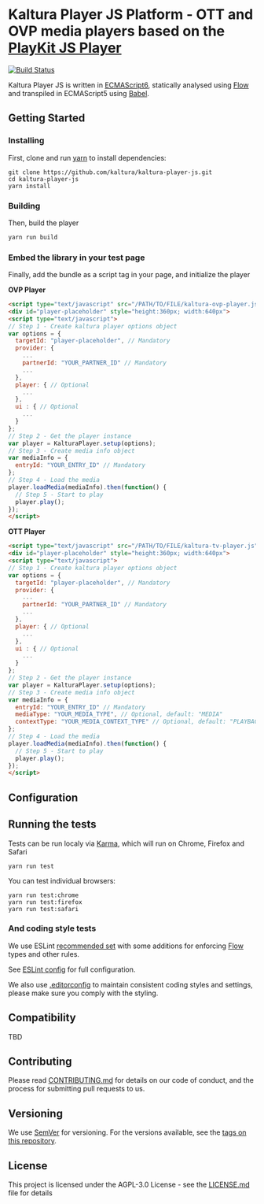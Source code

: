 # Kaltura Player JS Platform - OTT and OVP media players based on the [PlayKit JS Player]

[![Build Status](https://travis-ci.com/kaltura/kaltura-player-js.svg?token=gqrEinH8aKLBu6rEc9Mx&branch=master)](https://travis-ci.com/kaltura/kaltura-player-js)
 
Kaltura Player JS is written in [ECMAScript6], statically analysed using [Flow] and transpiled in ECMAScript5 using [Babel].

[Flow]: https://flow.org/
[ECMAScript6]: https://github.com/ericdouglas/ES6-Learning#articles--tutorials
[Babel]: https://babeljs.io
[Playkit JS Player]: https://github.com/kaltura/playkit-js

## Getting Started

### Installing

First, clone and run [yarn] to install dependencies:

[yarn]: https://yarnpkg.com/lang/en/

```
git clone https://github.com/kaltura/kaltura-player-js.git
cd kaltura-player-js
yarn install
```

### Building

Then, build the player

```javascript
yarn run build
```

### Embed the library in your test page

Finally, add the bundle as a script tag in your page, and initialize the player

**OVP Player**
```html
<script type="text/javascript" src="/PATH/TO/FILE/kaltura-ovp-player.js"></script>
<div id="player-placeholder" style="height:360px; width:640px">
<script type="text/javascript">
// Step 1 - Create kaltura player options object
var options = {
  targetId: "player-placeholder", // Mandatory
  provider: {
    ...
    partnerId: "YOUR_PARTNER_ID" // Mandatory
    ...
  },
  player: { // Optional
    ...
  },
  ui : { // Optional
    ...
  }
};
// Step 2 - Get the player instance
var player = KalturaPlayer.setup(options);
// Step 3 - Create media info object
var mediaInfo = {
  entryId: "YOUR_ENTRY_ID" // Mandatory
};
// Step 4 - Load the media
player.loadMedia(mediaInfo).then(function() {
  // Step 5 - Start to play 
  player.play();
});
</script>
```

**OTT Player**

```html
<script type="text/javascript" src="/PATH/TO/FILE/kaltura-tv-player.js"></script>
<div id="player-placeholder" style="height:360px; width:640px">
<script type="text/javascript">
// Step 1 - Create kaltura player options object
var options = {
  targetId: "player-placeholder", // Mandatory
  provider: {
    ...
    partnerId: "YOUR_PARTNER_ID" // Mandatory
    ...
  },
  player: { // Optional
    ...
  },
  ui : { // Optional
    ...
  }
};
// Step 2 - Get the player instance
var player = KalturaPlayer.setup(options);
// Step 3 - Create media info object
var mediaInfo = {
  entryId: "YOUR_ENTRY_ID" // Mandatory
  mediaType: "YOUR_MEDIA_TYPE", // Optional, default: "MEDIA"
  contextType: "YOUR_MEDIA_CONTEXT_TYPE" // Optional, default: "PLAYBACK"
};
// Step 4 - Load the media
player.loadMedia(mediaInfo).then(function() {
  // Step 5 - Start to play 
  player.play();
});
</script>
```

## Configuration

## Running the tests

Tests can be run localy via [Karma], which will run on Chrome, Firefox and Safari

[Karma]: https://karma-runner.github.io/1.0/index.html
```
yarn run test
```

You can test individual browsers:
```
yarn run test:chrome
yarn run test:firefox
yarn run test:safari
```

### And coding style tests

We use ESLint [recommended set](http://eslint.org/docs/rules/) with some additions for enforcing [Flow] types and other rules.

See [ESLint config](.eslintrc.json) for full configuration.

We also use [.editorconfig](.editorconfig) to maintain consistent coding styles and settings, please make sure you comply with the styling.


## Compatibility

TBD

## Contributing

Please read [CONTRIBUTING.md](https://gist.github.com/PurpleBooth/b24679402957c63ec426) for details on our code of conduct, and the process for submitting pull requests to us.

## Versioning

We use [SemVer](http://semver.org/) for versioning. For the versions available, see the [tags on this repository](https://github.com/kaltura/playkit-js-providers/tags). 

## License

This project is licensed under the AGPL-3.0 License - see the [LICENSE.md](LICENSE.md) file for details
